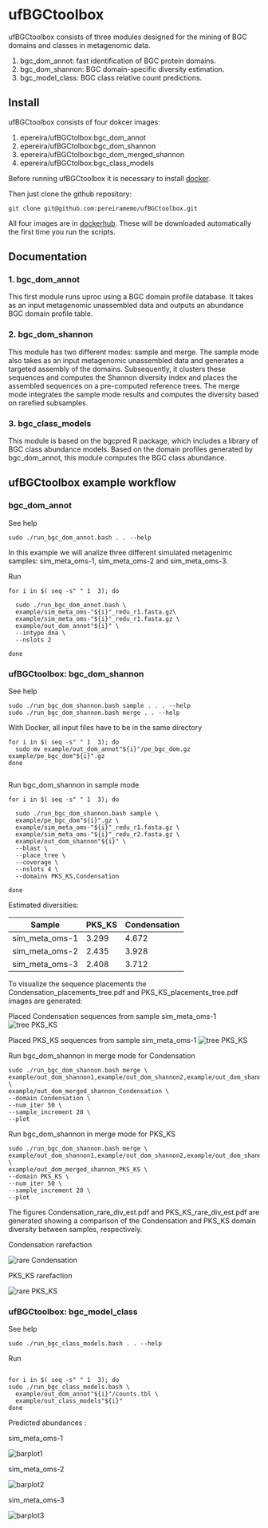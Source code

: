 # ufBGCtoolbox
ufBGCtoolbox consists of three modules designed for the mining of BGC domains 
and classes in metagenomic data.  
1. bgc_dom_annot: fast identification of BGC protein domains.  
2. bgc_dom_shannon: BGC domain-specific diversity estimation.  
3. bgc_model_class: BGC class relative count predictions.  

## Install

ufBGCtoolbox consists of four dokcer images: 
1. epereira/ufBGCtolbox:bgc_dom_annot 
2. epereira/ufBGCtolbox:bgc_dom_shannon 
3. epereira/ufBGCtolbox:bgc_dom_merged_shannon 
4. epereira/ufBGCtolbox:bgc_class_models

Before running ufBGCtoolbox it is necessary to install [docker](https://www.docker.com/).

Then just clone the github repository:
```
git clone git@github.com:pereiramemo/ufBGCtoolbox.git
```

All four images are in [dockerhub](https://hub.docker.com/). These will be downloaded automatically the first time you run the scripts.

## Documentation

### 1. bgc_dom_annot
This first module runs uproc using a BGC domain profile database. It takes as an input metagenomic unassembled data and outputs an abundance BGC domain profile table.

### 2. bgc_dom_shannon
This module has two different modes: sample and merge. The sample mode also takes as an input metagenomic unassembled data and generates a targeted assembly of the domains. Subsequently, it clusters these sequences and computes the Shannon diversity index and places the assembled sequences on a pre-computed reference trees. The merge mode integrates the sample mode results and computes the diversity based on rarefied subsamples.

### 3. bgc_class_models
This module is based on the bgcpred R package, which includes a library of BGC class abundance models. Based on the domain profiles generated by bgc_dom_annot, this module computes the BGC class abundance.


## ufBGCtoolbox example workflow 

### bgc_dom_annot

See help
```
sudo ./run_bgc_dom_annot.bash . . --help
```

In this example we will analize three different simulated metagenimc samples: sim_meta_oms-1, sim_meta_oms-2 and sim_meta_oms-3.

Run
```
for i in $( seq -s" " 1  3); do

  sudo ./run_bgc_dom_annot.bash \
  example/sim_meta_oms-"${i}"_redu_r1.fasta.gz\
  example/sim_meta_oms-"${i}"_redu_r1.fasta.gz \
  example/out_dom_annot"${i}" \
  --intype dna \
  --nslots 2
  
done

```

### ufBGCtoolbox: bgc_dom_shannon

See help
```
sudo ./run_bgc_dom_shannon.bash sample . . . --help
sudo ./run_bgc_dom_shannon.bash merge . . --help

```

With Docker, all input files have to be in the same directory

```
for i in $( seq -s" " 1  3); do
  sudo mv example/out_dom_annot"${i}"/pe_bgc_dom.gz example/pe_bgc_dom"${i}".gz
done
  
```
Run bgc_dom_shannon in sample mode
```
for i in $( seq -s" " 1  3); do

  sudo ./run_bgc_dom_shannon.bash sample \
  example/pe_bgc_dom"${i}".gz \
  example/sim_meta_oms-"${i}"_redu_r1.fasta.gz \
  example/sim_meta_oms-"${i}"_redu_r2.fasta.gz \
  example/out_dom_shannon"${i}" \
  --blast \
  --place_tree \
  --coverage \
  --nslots 4 \
  --domains PKS_KS,Condensation
  
done  
```

Estimated diversities:

Sample | PKS_KS | Condensation
---|---|---
sim_meta_oms-1 | 3.299 | 4.672
sim_meta_oms-2 | 2.435 | 3.928
sim_meta_oms-3 | 2.408 | 3.712

To visualize the sequence placements the Condensation_placements_tree.pdf and PKS_KS_placements_tree.pdf images are generated:

Placed Condensation sequences from sample sim_meta_oms-1
![tree PKS_KS](https://github.com/pereiramemo/ufBGCtoolbox/blob/master/example/Condensation_placements_tree.png)

Placed PKS_KS sequences from sample sim_meta_oms-1
![tree PKS_KS](https://github.com/pereiramemo/ufBGCtoolbox/blob/master/example/PKS_KS_placements_tree.png)

Run bgc_dom_shannon in merge mode for Condensation

```
sudo ./run_bgc_dom_shannon.bash merge \
example/out_dom_shannon1,example/out_dom_shannon2,example/out_dom_shannon3 \
example/out_dom_merged_shannon_Condensation \
--domain Condensation \
--num_iter 50 \
--sample_increment 20 \
--plot

```
Run bgc_dom_shannon in merge mode for PKS_KS
```
sudo ./run_bgc_dom_shannon.bash merge \
example/out_dom_shannon1,example/out_dom_shannon2,example/out_dom_shannon3 \
example/out_dom_merged_shannon_PKS_KS \
--domain PKS_KS \
--num_iter 50 \
--sample_increment 20 \
--plot

```

The figures Condensation_rare_div_est.pdf and PKS_KS_rare_div_est.pdf are generated showing a comparison of the Condensation and PKS_KS domain diversity between samples, respectively.

Condensation rarefaction

![rare Condensation](https://github.com/pereiramemo/ufBGCtoolbox/blob/master/example/Condensation_rare_div_est.png)

PKS_KS rarefaction

![rare PKS_KS](https://github.com/pereiramemo/ufBGCtoolbox/blob/master/example/PKS_KS_rare_div_est.png)

### ufBGCtoolbox: bgc_model_class	

See help
```
sudo ./run_bgc_class_models.bash . . --help
```

Run 
```

for i in $( seq -s" " 1  3); do
sudo ./run_bgc_class_models.bash \
  example/out_dom_annot"${i}"/counts.tbl \
  example/out_class_models"${i}"
done

```

Predicted abundances :

sim_meta_oms-1

![barplot1](https://github.com/pereiramemo/ufBGCtoolbox/blob/master/example/bgc_class_pred1.png)

sim_meta_oms-2

![barplot2](https://github.com/pereiramemo/ufBGCtoolbox/blob/master/example/bgc_class_pred2.png)

sim_meta_oms-3

![barplot3](https://github.com/pereiramemo/ufBGCtoolbox/blob/master/example/bgc_class_pred3.png)